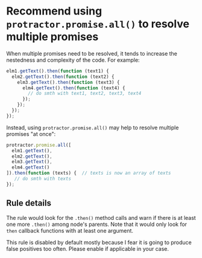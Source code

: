 # Recommend using `protractor.promise.all()` to resolve multiple promises 

When multiple promises need to be resolved, it tends to increase the nestedness and complexity of the code. For example:

```js
elm1.getText().then(function (text1) {
  elm2.getText().then(function (text2) {
    elm3.getText().then(function (text3) {
      elm4.getText().then(function (text4) {
        // do smth with text1, text2, text3, text4
      });
    });
  });
});
```

Instead, using `protractor.promise.all()` may help to resolve multiple promises "at once":

```js
protractor.promise.all([
  elm1.getText(),
  elm2.getText(),
  elm3.getText(),
  elm4.getText()
]).then(function (texts) {  // texts is now an array of texts
   // do smth with texts
});
```

## Rule details

The rule would look for the `.then()` method calls and warn if there is at least one more `.then()` among node's parents. 
Note that it would only look for `then` callback functions with at least one argument.

This rule is disabled by default mostly because I fear it is going to produce false positives too often. 
Please enable if applicable in your case.
